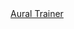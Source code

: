 <link rel="stylesheet" href="https://cdnjs.cloudflare.com/ajax/libs/materialize/1.0.0/css/materialize.min.css">
<link rel="stylesheet" href="nouislider.css">
<link href="https://fonts.googleapis.com/icon?family=Material+Icons" rel="stylesheet">

<div class="container">
	<div class="row">
		<nav>
			<div class="nav-wrapper">
				<div class="col s12">
					<a href="#" class="brand-logo">Aural Trainer</a>
				</div>
			</div>
		</nav>
	</div>
	<form class="col s8 offset-s2">
<!--	
		<div class="row">
			<label>Choose voice</label>
			<select id="voices"></select>
		</div>
		<div class="row">
			<ul class="collapsible">
				<li>
					<div class="collapsible-header">Speech Rate and Pitch</div>
					<div class="collapsible-body">
						<span>

							<div class="col s6">
								<label>Rate</label>
								<p class="range-field">
									<input type="range" id="rate" min="1" max="100" value="10" />
								</p>
							</div>
							<div class="col s6">
								<label>Pitch</label>
								<p class="range-field">
									<input type="range" id="pitch" min="0" max="2" value="1" />
								</p>
							</div>
							<div class="col s12">
								<p>N.B. Rate and Pitch only work with native voice.</p>
							</div>		
						</span>
					</div>
				</li>
			</ul>	
		</div>
-->		
		<div class="row">
			<div class="col s12">
				<h6>Random Delay</h6>
			</div>
			<div class="col s12">
				<div id="test-slider"></div>
			</div>
		</div>
		<div class="row">
			<div class="input-field col s12">
				<textarea id="message" class="materialize-textarea" readonly="true"></textarea>
				<label></label>
			</div>
			<div class="col s6">	
				<a href="#" id="kata" class="waves-effect waves-light btn">Kata Test</a>
			</div>
			<div class="col s6">		
				<a href="#" id="kumite" class="waves-effect waves-light btn">Kumite Test</a>
			</div>
		</div>	
		<div class="row">
			<div class="col s6">	
				<a href="#" id="kata-next" class="waves-effect waves-light btn"><i class="material-icons left">navigate_next</i>Next</a>
			</div>
			<div class="col s6">		
				<a href="#" id="kumite-next" class="waves-effect waves-light btn"><i class="material-icons left">navigate_next</i>Next</a>
			</div>
		</div>			
		<div class="row">
			<div class="col s12">
				<a href="#" id="speak" class="waves-effect waves-light btn">Speak/Repeat</a>	
			</div>			
		</div>
	</form>
</div>

<div id="modal1" class="modal">
	<h4>Speech Synthesis not supported</h4>
	<p>Your browser does not support speech synthesis.</p>
	<p>We recommend you use Google Chrome.</p>
	<div class="action-bar">
		<a href="#" class="waves-effect waves-green btn-flat modal-action modal-close">Close</a>
	</div>
</div>

<audio id="testAudio" hidden type="audio/mpeg"></audio>

<!-- Compiled and minified JavaScript -->
<script
  src="https://code.jquery.com/jquery-3.4.1.min.js"
  integrity="sha256-CSXorXvZcTkaix6Yvo6HppcZGetbYMGWSFlBw8HfCJo="
  crossorigin="anonymous"></script>
<script src="https://cdnjs.cloudflare.com/ajax/libs/materialize/1.0.0/js/materialize.min.js"></script>
<script src="nouislider.js"></script>
<script src="https://cdnjs.cloudflare.com/ajax/libs/wnumb/1.1.0/wNumb.min.js"></script>
<script>
//use Google 粤語（香港）

//https://developer.mozilla.org/en-US/docs/Web/JavaScript/Reference/Global_Objects/Math/random
function getRandomInt(p1, p2) {

  var m = p2 ? p2 - p1 : p1;
  return Math.floor(Math.random() * Math.floor(m)) + (p2 ? p1 : 0);
}

// https://itinerarium.github.io/phoneme-synthesis/
var phonetics = [
		["sanbon", "sanbonn"],
		["gohon", "go honn"],
		["kihon", "keyhon"],
		["jiyu", "jeeyu"],
		["migi", "migy"],
		["mae", "may"],
		["geri", "gehry"],		
		["age", "aggi"],
		["uke", "ookey"],
		["uraken", "youracken"], //uoracken earachen
		["gyaku", "guyackhu"], //Guycku 
		["geden", "Gehd dan"], 
		["barai", "bharrai"],
		["uchi", "oochi"],
		["kizami", "kizzahmi"],
		["keage", "keeahgi"],
		["usherio", "ohwsherro"], //yousherrow
		["heian", "hean"],
		["hidari", "hid areye"],
		["nidan", "kneedan"],
		["bassai", "bhass eye"],
		["shodan", "showdan"]
	],
	mp3 = [
		"age uki", 
		"bassai dai",
		"gedan barrai",       
		"gohon",              
		"gyaku zuki",
		"heian godan",        
		"heian nidan",        
		"heian sandan",
		"heian shodan",       
		"heian yondan",       
		"hidari",
		"jiyu ippon",               
		"kihon ippon",        
		"mai geri",
		"migi",               
		"sanbon zuki",
		"sanbon",             
		"set five",           
		"set four",
		"set one",            
		"set three",          
		"set two",
		"taikyo-ku-shodan",   
		"tekki shodan",       
		"uraken"
		],
	syllabus = {
/*
	"10th Kyu" : {
		belt : "blue",
		kata	: ["Taikyo-Ku-Shodan"]
	},
*/	
	"9th Kyu" : {
		belt   : "red",
		kumite : {
			"kihon ippon" : "set 1" 
		},
		kata	: ["taikyo-ku-shodan"]		
	},
	"8th Kyu" : {
		belt   : "orange",
		kumite : {
			"gohon" : "set 1" 
		},
		kata	: ["heian shodan"]
	},
	"7th Kyu" : {
		belt   : "yellow",
		kumite : {
			"sanbon" : "set 1" 
		},
		kata	: ["heian nidan"]
	},
	"6th Kyu" : {
		belt   : "green",
		kumite : {
			"kihon ippon" : "set 2" 
		},
		kata	: ["heian sandan"]	
	},
	"5th Kyu" : {
		belt   : "purple",
		kumite : {
			"kihon ippon" : "set 3" 
		},
		kata	: ["heian yondan"]
	},
	"4th Kyu" : {
		belt   : "purple-white",
		kumite : {
			"kihon ippon" : "set 4" 
		},
		kata	: ["heian godan"]	
	},
	"3rd Kyu" : {
		belt   : "brown",
		kumite : {
			"kihon ippon" : "set 5",
			"jiyu ippon"  : "set 1"
		},
		kata	: ["tekki shodan"]
	},
	"2nd Kyu" : {
		belt	: "brown-white",
		kihon	: [
			"Mae-Geri, Sanbon-Zuki",
			"Age-Uke, Uraken, Mae-Geri, Gyaku-Zuki, Geda-Barai",
			"Soto-Uke, Yoko-Empi, Uraken, Gyaku-Zuki, Gedan-Barai",
			"Uchi-Uke, Kizami-Zuki, Gyaku-Zuki",
			"Shuto-Uke, Kizami-Mawashi-Geri, Gyaku-Zuki, Gedan-Barai",
			"Mae-Geri, Mawashi-Geri, Uraken, Gyaku-Zuki, Gedan-Barai",
			"Mae-Geri, Kekomi, Shuto-Uchi, Gyaku-Zuki, Gedan-Barai",
			"Yoko-Geri-Keage & Kekomi, Gyaku-Zuki, Gedan-Barai",
			"Ushiro-Geri, Uraken, Gyaku-Zuki"
		],
		kumite : {
			"kihon ippon" : [["set five", "set four", "set three", "set two", "set one"],["", "hidari", "migi"]],
			"jiyu ippon"  : [["set two", "set one"],["", "hidari", "migi"]],
			"gohon": false,
			"sanbon" : false
		},	
		kata	: ["bassai dai"]
	}	
};

function getRandomBelt(data){

	var belts = Object.keys(data),
		random_no = getRandomInt(belts.length);

	return belts[random_no];
}

function getRandomBeltKumite(data, belt){

	var all_kumite = Object.keys(data[belt].kumite),
		random_no  = getRandomInt(all_kumite.length),
		kumite     = all_kumite[ random_no ],
		sets       = data[belt].kumite[kumite];

	if( !sets ){
		return [kumite];
	}
			
	var random_set_no = getRandomInt( sets[0].length ),
		option_no	  = getRandomInt( sets[1].length );
		
	return [kumite, sets[0][random_set_no], sets[1][option_no]];	
}

//https://codepen.io/SteveJRobertson/pen/emGWaR
$(function(){

	M.AutoInit();
	
	$('.collapsible').collapsible();
	$('#kumite-next').hide();
	$('#kata-next').hide();
	
	//process mp3 list
	for( var i = 0; i < mp3.length; i++) {

		mp3[i] = [new RegExp( '\\b' + mp3[i].replace(/\s+/i, '\\s+') + '\\b(?![^{]*})'), mp3[i] + ".mp3"];
		
		$('<audio controls preload="auto">')
			.attr('type', 'audio/mpeg')
			.attr('src', 'mp3/' + mp3[i][1])
			.appendTo('body')
			.hide();
	}	

	var slider = document.getElementById('test-slider');
		noUiSlider.create(slider, {
			start: [2, 10],
			connect: true,
			step: 1,
			orientation: 'horizontal', // 'horizontal' or 'vertical'
			range: {
				'min': 0,
				'max': 60
			},
			format: wNumb({
				decimals: 0
			})
		});
	  
	if ('speechSynthesis' in window) {
	  
		speechSynthesis.onvoiceschanged = function() {
		
			var $voicelist = $('#voices'),
				has_jp	 = false;

			if($voicelist.find('option').length == 0) {
			
				speechSynthesis.getVoices().forEach(function(voice, index) {
			
					//console.log(voice);
					var $option = $('<option>')
						.val(index)
						.html((voice.name || voice.voiceURI || voice.lang)+ (voice.default ? ' (default)' :''))
						.attr('data-lang', voice.lang)
						.attr('data-default_voice', voice.default);

					//M.toast({html: 'Found ' + voice.lang});
				
					//is there a Japanese voice?
					if( voice.lang == 'ja-JP' ) has_jp = true;
			   
					$voicelist.append($option);
				});

				//auto select japanese voice
				if( false && has_jp ){ 
					$('option[data-lang="ja-JP"]', $voicelist).attr('selected', true);
				}
				else {
					//selected default voice
					$('option[data-default_voice="1"]', $voicelist).attr('selected', true);
				}

				$voicelist.formSelect();
			}		  
		}
	}
/*	else {
		$('#modal1').openModal();
	}
*/	
	
	$('#speak').click(function(){
	
		var text = $('#message').val().toLowerCase(),
			playlist = [];
		
		for( var i = 0; i < mp3.length; i++) {

			//can we perform a replace?				
			if( mp3[i][0].test(text) ) {
			
				//playlist.push('mp3/' + mp3[i][1]);				
				text = text.replace(mp3[i][0], '{mp3/' + mp3[i][1] + '}').trim();
			}
		}			

		const regex = /{([^}]+)}/gm;
		let m;

		while ((m = regex.exec(text)) !== null) {
		
			// This is necessary to avoid infinite loops with zero-width matches
			if (m.index === regex.lastIndex) {
				regex.lastIndex++;
			}

			// The result can be accessed through the `m`-variable.
			playlist.push(m[1]);//group 1
		}
		
		console.log(playlist);
		
		// https://stackoverflow.com/questions/44366485/how-to-make-multiple-mp3-files-play-one-after-another-on-the-click-of-a-button-u
		var currentTrackIndex = 0;    
		var delayBetweenTracks = 0;
		
		var audio = document.getElementById('testAudio'); 
		
		audio.src = playlist[currentTrackIndex];
		audio.play();
			  
		document.getElementById("testAudio").addEventListener("ended",function(e) {
			   
			$('#kata, #kata-next, #kumite, #kumite-next').attr('disabled', false);
		  setTimeout(function() { 
			currentTrackIndex++;
			if (currentTrackIndex < playlist.length) { 
			  audio.src = playlist[currentTrackIndex];
			  audio.play();
			}
		  }, delayBetweenTracks);
		});			
	});
	
	$('#synthesize-speech').click(function(){
	
		var text = $('#message').val().toLowerCase();
		var msg = new SpeechSynthesisUtterance();
		var voices = window.speechSynthesis.getVoices();
		msg.voice = voices[$('#voices').val()];
		msg.rate = $('#rate').val() / 10;
		msg.pitch = $('#pitch').val();
		
		for( var i = 0; i < phonetics.length; i++) {
			console.log(phonetics[i][0]);
			text = text.replace(phonetics[i][0], phonetics[i][1]);
		}
		
		msg.text = text;

		msg.onend = function(e) {
			console.log('Finished in ' + e.elapsedTime + ' seconds.');
		};

		console.log("speaking: " + text);
		speechSynthesis.speak(msg);
	});
	
	function speak(msg){
	
		//$('#message').focus().val( msg );
		$('#message').val( msg );
		$('#speak').trigger('click');
	};
	  
	$('#kata').click(function(){

		var r = getRandomInt.apply(null, 
									slider.noUiSlider.get().map(function(item) {
																	return parseInt(item, 10);
																})
								  )||0,
			b = getRandomBelt(syllabus),
			k = syllabus[b],
			c = $.extend(true, {}, syllabus); //copy grading syllabus
	
		delete c[b]; //remove selected belt from copy
		
		//assign copy to next button
		$('#kata-next')
			.data(c)
			.show();
		
		console.log( k.kata + " in " + r + "(s)");
		window.setTimeout(speak, r * 1000, k.kata);	 	 
		$(this).attr('disabled', true);
	});	
	
	$('#kata-next').click(function(){

		var r = getRandomInt.apply(null, 
									slider.noUiSlider.get().map(function(item) {
																	return parseInt(item, 10);
																})
								  )||0,
			s = $('#kata-next').data(),	//syllabus stored in next button
			b = getRandomBelt(s),
			k = syllabus[b];
	
		delete s[b]; //remove selected belt from copy
		
		//re-assign syllabus next button
		$('#kata-next').data(s);
		
		//hide next button if this is the last
		if( !Object.keys(s).length ){
		
			$('#kata-next').hide();
		}
		
		console.log( k.kata + " in " + r + "(s)");
		window.setTimeout(speak, r * 1000, k.kata);	 	
		$(this).attr('disabled', true);		
	});		
	
	$('#kumite').click(function(){

		var r = getRandomInt.apply(null, 
									slider.noUiSlider.get().map(function(item) {
																	return parseInt(item, 10);
																})
								  )||0,
			b = "2nd Kyu",				
			k = getRandomBeltKumite(syllabus, b),				
			s = k.join(' '),
			c = $.extend(true, {}, syllabus); //copy grading syllabus
			
		if( k.length > 1 ){
		
			var kumite_name = k[0],
				set_name    = k[1],
				set_array 	= c[b].kumite[kumite_name];

			//remove selected kumite set
			var index = set_array[0].indexOf(set_name);
			
			if (index > -1) {
			  set_array[0].splice(index, 1);
			}				
			
			console.log(set_array);
			c[b].kumite[ kumite_name ][ set_name ] = set_array;
		}
		else {
		
			delete c[b].kumite[ k[0] ]; //remove selected kumite from belt
		}
	
		//re-assign syllabus next button
		$('#kumite-next')
			.data(c)
			.show();
		
		console.log( s + " in " + r + "(s)");
		window.setTimeout(speak, r * 1000, s);	
		$(this).attr('disabled', true);
	});	
	
	$('#kumite-next').click(function(){

		var r = getRandomInt.apply(null, 
									slider.noUiSlider.get().map(function(item) {
																	return parseInt(item, 10);
																})
								  )||0,
			c = $('#kumite-next').data(),	//syllabus stored in next button
			b = "2nd Kyu",				
			k = getRandomBeltKumite(c, b),				
			s = k.join(' ');
			
		if( k.length > 1 ){
		
			var kumite_name = k[0],
				set_name    = k[1],
				set_array 	= c[b].kumite[kumite_name];

			//remove selected kumite set
			var index = set_array[0].indexOf(set_name);
			
			if (index > -1) {
			  set_array[0].splice(index, 1);
			}				
			
			if( !set_array[0].length ){
			
				delete c[b].kumite[ kumite_name ];
			}
		}
		else {
		
			delete c[b].kumite[ k[0] ]; //remove selected kumite from belt
		}
		
		//re-assign syllabus next button
		$('#kumite-next').data(c);
		
		//hide next button if this is the last
		if( !Object.keys(c[b].kumite).length ){
		
			$('#kumite-next').hide();
		}
		
		console.log( s + " in " + r + "(s)");
		window.setTimeout(speak, r * 1000, s);		 
		$(this).attr('disabled', true);
	});			
});
</script>
